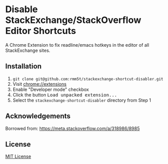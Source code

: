 # Disable StackExchange/StackOverflow Editor Shortcuts

A Chrome Extension to fix readline/emacs hotkeys in the editor of all
StackExchange sites.

## Installation

1. `git clone git@github.com:rmm5t/stackexchange-shortcut-disabler.git`
2. Visit [chrome://extensions](chrome://extensions)
3. Enable "Developer mode" checkbox
4. Click the button <kbd>Load unpacked extension...</kbd>
5. Select the `stackexchange-shortcut-disabler` directory from Step 1

## Acknowledgements

Borrowed from: https://meta.stackoverflow.com/a/318986/8985

## License

[MIT License](https://rmm5t.mit-license.org/)
